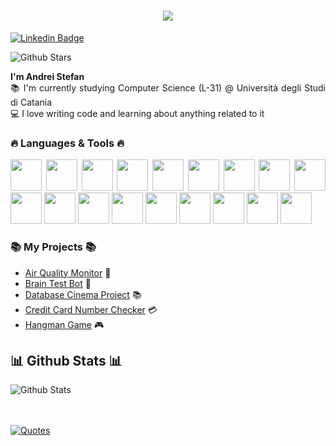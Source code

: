 <!DOCTYPE html>
<html lang="en">
<body>
  <h1 align="center">
    <a href="https://git.io/typing-svg">
      <img src="https://readme-typing-svg.herokuapp.com/?lines=Hi,+Developer!+💻;&center=true&size=30">
    </a>
  </h1>

  <a href="https://www.linkedin.com/in/andreistefand/">
      <img src="https://img.shields.io/badge/-Andrei-blue?style=flat-square&logo=Linkedin&logoColor=white" alt="Linkedin Badge">
  </a>

![Github Stars](https://img.shields.io/github/stars/picred?style=social)<br>

  <p align="justify">
    <strong>I'm Andrei Stefan</strong></u>
    <br>
    📚 I'm currently studying Computer Science (L-31) @ Università degli Studi di Catania
    <br>
    💻 I love writing code and learning about anything related to it
  </p>

  <h3 align="justify">🔥 Languages & Tools 🔥</h3>
  <p align="justify">
    <img src="https://cdn.jsdelivr.net/gh/devicons/devicon@latest/icons/c/c-original.svg" style="width:50px;" />
    <img src="https://cdn.jsdelivr.net/gh/devicons/devicon@latest/icons/cplusplus/cplusplus-original.svg" style="width:50px" />
    <img src="https://cdn.jsdelivr.net/gh/devicons/devicon@latest/icons/java/java-original-wordmark.svg" style="width:50px"/>
    <img src="https://cdn.jsdelivr.net/gh/devicons/devicon@latest/icons/python/python-original-wordmark.svg" style="width:50px"/>
    <img src="https://cdn.jsdelivr.net/gh/devicons/devicon@latest/icons/html5/html5-original-wordmark.svg" style="width:50px"/>
    <img src="https://cdn.jsdelivr.net/gh/devicons/devicon@latest/icons/css3/css3-original-wordmark.svg" style="width:50px"/>
    <img src="https://cdn.jsdelivr.net/gh/devicons/devicon@latest/icons/javascript/javascript-original.svg" style="width:50px"/>
    <img src="https://cdn.jsdelivr.net/gh/devicons/devicon@latest/icons/bash/bash-original.svg" style="width:50px" />
    <img src="https://cdn.jsdelivr.net/gh/devicons/devicon@latest/icons/git/git-original-wordmark.svg" style="width:50px" />
    <img src="https://cdn.jsdelivr.net/gh/devicons/devicon@latest/icons/github/github-original-wordmark.svg" style="width:50px" />        
    <img src="https://cdn.jsdelivr.net/gh/devicons/devicon@latest/icons/vscode/vscode-original-wordmark.svg" style="width:50px" />
    <img src="https://cdn.jsdelivr.net/gh/devicons/devicon@latest/icons/laravel/laravel-original-wordmark.svg" style="width:50px" />      
    <img src="https://cdn.jsdelivr.net/gh/devicons/devicon@latest/icons/docker/docker-original-wordmark.svg" style="width:50px" />
    <img src="https://cdn.jsdelivr.net/gh/devicons/devicon@latest/icons/logstash/logstash-original-wordmark.svg" style="width:50px"/>
    <img src="https://cdn.jsdelivr.net/gh/devicons/devicon@latest/icons/apachekafka/apachekafka-original-wordmark.svg" style="width:50px"/>
    <img src="https://cdn.jsdelivr.net/gh/devicons/devicon@latest/icons/apachespark/apachespark-original-wordmark.svg" style="width:50px"/>
    <img src="https://cdn.jsdelivr.net/gh/devicons/devicon@latest/icons/elasticsearch/elasticsearch-original-wordmark.svg" style="width:50px"/>
    <img src="https://cdn.jsdelivr.net/gh/devicons/devicon@latest/icons/kibana/kibana-original-wordmark.svg" style="width:50px"/>
                 
  </p>

  <h3 align="justify">📚 My Projects 📚</h3>
  <ul>
      <li><a href="https://github.com/Picred/air-quality-monitor">Air Quality Monitor</a> 💨</li>
      <li><a href="https://github.com/Picred/brain-test-bot">Brain Test Bot</a> 🧠</li>
      <li><a href="https://github.com/Picred/cinema-database">Database Cinema Project</a> 📚</li>
      <li><a href="https://github.com/Picred/ccn-check">Credit Card Number Checker</a> 💳</li>
      <li><a href="https://github.com/Picred/hangman-game">Hangman Game</a> 🎮</li>
  </ul>

  <h2 align="justify">📊 Github Stats 📊</h2>
  <p align="justify">
    <img src ="https://github-readme-streak-stats.herokuapp.com?user=picred&theme=dark&hide_border=true&background=FFFFFF00" alt="Github Stats">
  </p>

  <br>
  <br>

  <a href="https://github.com/piyushsuthar/github-readme-quotes">
    <img src="https://quotes-github-readme.vercel.app/api?type=horizontal&theme=gruvbox" alt="Quotes">
  </a>
</body>
</html>
